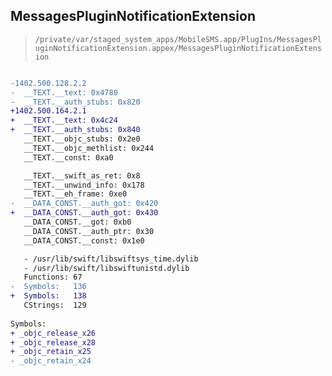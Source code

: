 ## MessagesPluginNotificationExtension

> `/private/var/staged_system_apps/MobileSMS.app/PlugIns/MessagesPluginNotificationExtension.appex/MessagesPluginNotificationExtension`

```diff

-1402.500.128.2.2
-  __TEXT.__text: 0x4780
-  __TEXT.__auth_stubs: 0x820
+1402.500.164.2.1
+  __TEXT.__text: 0x4c24
+  __TEXT.__auth_stubs: 0x840
   __TEXT.__objc_stubs: 0x2e0
   __TEXT.__objc_methlist: 0x244
   __TEXT.__const: 0xa0

   __TEXT.__swift_as_ret: 0x8
   __TEXT.__unwind_info: 0x178
   __TEXT.__eh_frame: 0xe0
-  __DATA_CONST.__auth_got: 0x420
+  __DATA_CONST.__auth_got: 0x430
   __DATA_CONST.__got: 0xb0
   __DATA_CONST.__auth_ptr: 0x30
   __DATA_CONST.__const: 0x1e0

   - /usr/lib/swift/libswiftsys_time.dylib
   - /usr/lib/swift/libswiftunistd.dylib
   Functions: 67
-  Symbols:   136
+  Symbols:   138
   CStrings:  129
 
Symbols:
+ _objc_release_x26
+ _objc_release_x28
+ _objc_retain_x25
- _objc_retain_x24

```
